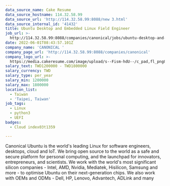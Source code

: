 ```yaml
---
data_source_name: Cake Resume
data_source_hostname: 114.32.58.99
data_source_url: 'http://114.32.58.99:8088/new 3.html'
data_source_internal_id: '41432'
title: Ubuntu Desktop and Embedded Linux Field Engineer
job_url: >-
  http://114.32.58.99:8088/companies/canonical/jobs/ubuntu-desktop-and-embedded-linux-field-engineer
date: 2022-06-01T08:43:57.101Z
company_name: 'CANONICAL '
company_page_url: 'http://114.32.58.99:8088/companies/canonical'
company_logo_url: >-
  https://media.cakeresume.com/image/upload/s--Fism-hdU--/c_pad,fl_png8,h_200,w_200/v1635331670/mop13obsyrg4coreqqf4.png
salary_text: TWD1200000 - TWD1800000
salary_currency: TWD
salary_type: per_year
salary_min: 1200000
salary_max: 1800000
location_list:
  - Taiwan
  - 'Taipei, Taiwan'
job_tags:
  - Linux
  - python3
  - UEFI
badges:
  - Cloud index03t1359

---
```


Canonical Ubuntu is the world's leading Linux for software engineers, desktops, cloud and IoT. We bring open source to the world as a safe and secure platform for personal computing, and the launchpad for innovators, entrepreneurs, and scientists. We work with the world's most significant silicon companies - Intel, AMD, Nvidia, Mediatek, Hisilicon, Samsung and more - to optimise Ubuntu on their next-generation chips. We also work with OEMs and ODMs - Dell, HP, Lenovo, Advantech, ADLink and many 